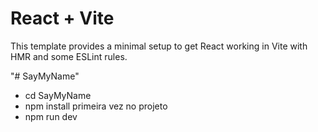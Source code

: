 # React + Vite

This template provides a minimal setup to get React working in Vite with HMR and some ESLint rules.

"# SayMyName" 

 - cd SayMyName   
 - npm install       primeira vez no projeto
 - npm run dev
